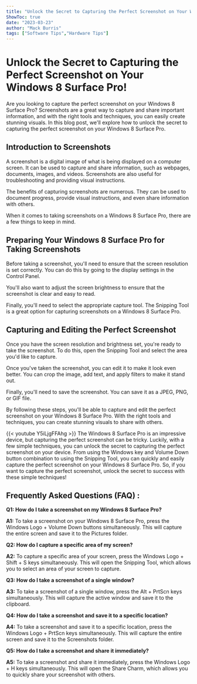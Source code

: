 ```yaml
---
title: "Unlock the Secret to Capturing the Perfect Screenshot on Your Windows 8 Surface Pro!"
ShowToc: true 
date: "2023-03-23"
author: "Mack Burris" 
tags: ["Software Tips","Hardware Tips"]
---
```

# Unlock the Secret to Capturing the Perfect Screenshot on Your Windows 8 Surface Pro!

Are you looking to capture the perfect screenshot on your Windows 8 Surface Pro? Screenshots are a great way to capture and share important information, and with the right tools and techniques, you can easily create stunning visuals. In this blog post, we'll explore how to unlock the secret to capturing the perfect screenshot on your Windows 8 Surface Pro.

## Introduction to Screenshots

A screenshot is a digital image of what is being displayed on a computer screen. It can be used to capture and share information, such as webpages, documents, images, and videos. Screenshots are also useful for troubleshooting and providing visual instructions.

The benefits of capturing screenshots are numerous. They can be used to document progress, provide visual instructions, and even share information with others.

When it comes to taking screenshots on a Windows 8 Surface Pro, there are a few things to keep in mind.

## Preparing Your Windows 8 Surface Pro for Taking Screenshots

Before taking a screenshot, you'll need to ensure that the screen resolution is set correctly. You can do this by going to the display settings in the Control Panel.

You'll also want to adjust the screen brightness to ensure that the screenshot is clear and easy to read.

Finally, you'll need to select the appropriate capture tool. The Snipping Tool is a great option for capturing screenshots on a Windows 8 Surface Pro.

## Capturing and Editing the Perfect Screenshot

Once you have the screen resolution and brightness set, you're ready to take the screenshot. To do this, open the Snipping Tool and select the area you'd like to capture.

Once you've taken the screenshot, you can edit it to make it look even better. You can crop the image, add text, and apply filters to make it stand out.

Finally, you'll need to save the screenshot. You can save it as a JPEG, PNG, or GIF file.

By following these steps, you'll be able to capture and edit the perfect screenshot on your Windows 8 Surface Pro. With the right tools and techniques, you can create stunning visuals to share with others.

{{< youtube Y5iLjgFFAhg >}} 
The Windows 8 Surface Pro is an impressive device, but capturing the perfect screenshot can be tricky. Luckily, with a few simple techniques, you can unlock the secret to capturing the perfect screenshot on your device. From using the Windows key and Volume Down button combination to using the Snipping Tool, you can quickly and easily capture the perfect screenshot on your Windows 8 Surface Pro. So, if you want to capture the perfect screenshot, unlock the secret to success with these simple techniques!

## Frequently Asked Questions (FAQ) :
**Q1: How do I take a screenshot on my Windows 8 Surface Pro?**

**A1:** To take a screenshot on your Windows 8 Surface Pro, press the Windows Logo + Volume Down buttons simultaneously. This will capture the entire screen and save it to the Pictures folder.

**Q2: How do I capture a specific area of my screen?**

**A2:** To capture a specific area of your screen, press the Windows Logo + Shift + S keys simultaneously. This will open the Snipping Tool, which allows you to select an area of your screen to capture.

**Q3: How do I take a screenshot of a single window?**

**A3:** To take a screenshot of a single window, press the Alt + PrtScn keys simultaneously. This will capture the active window and save it to the clipboard.

**Q4: How do I take a screenshot and save it to a specific location?**

**A4:** To take a screenshot and save it to a specific location, press the Windows Logo + PrtScn keys simultaneously. This will capture the entire screen and save it to the Screenshots folder.

**Q5: How do I take a screenshot and share it immediately?**

**A5:** To take a screenshot and share it immediately, press the Windows Logo + H keys simultaneously. This will open the Share Charm, which allows you to quickly share your screenshot with others.




